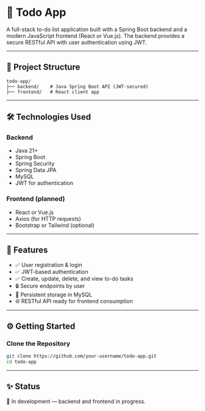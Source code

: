 # 📝 Todo App

A full-stack to-do list application built with a Spring Boot backend and a modern JavaScript frontend (React or Vue.js). The backend provides a secure RESTful API with user authentication using JWT.

---

## 📁 Project Structure

```
todo-app/
├── backend/    # Java Spring Boot API (JWT-secured)
├── frontend/   # React client app
```

---

## 🛠️ Technologies Used

### Backend

- Java 21+
- Spring Boot
- Spring Security
- Spring Data JPA
- MySQL
- JWT for authentication

### Frontend (planned)

- React or Vue.js
- Axios (for HTTP requests)
- Bootstrap or Tailwind (optional)

---

## 🚀 Features

- ✅ User registration & login
- ✅ JWT-based authentication
- ✅ Create, update, delete, and view to-do tasks
- 🔒 Secure endpoints by user
- 📄 Persistent storage in MySQL
- 🌐 RESTful API ready for frontend consumption

---

## ⚙️ Getting Started

### Clone the Repository

```bash
git clone https://github.com/your-username/todo-app.git
cd todo-app
```

---

## ✨ Status

🚧 In development — backend and frontend in progress.
